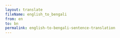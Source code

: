 ```yaml
--- 
layout: translate 
fileName: english_to_bengali 
from: en
to: bn 
permalink: english-to-bengali-sentence-translation
---
```

